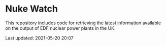 # Nuke Watch

This repository includes code for retrieving the latest information available on the output of EDF nuclear power plants in the UK.

Last updated: 2021-05-20 20:07